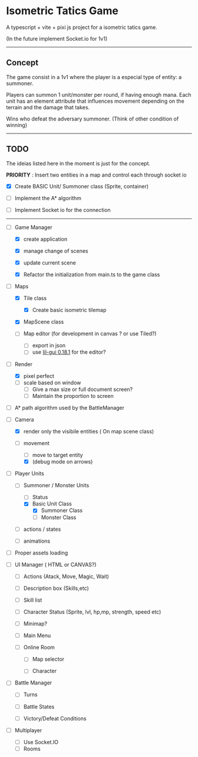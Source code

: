 # Isometric Tatics Game

A typescript + vite + pixi js project for a isometric tatics game.

(In the future implement Socket.io for 1v1)

---

## Concept

The game consist in a 1v1 where the player is a especial type of entity:  a summoner. 

Players can summon 1 unit/monster per round, if having enough mana. Each unit has an element attribute that influences movement depending on the terrain and the damage that takes.

Wins who defeat the adversary summoner. (Think of other condition of winning)

---

## TODO

The ideias listed here in the moment is just for the concept.

**PRIORITY** : Insert two entities in a map and control each through socket io 

- [x] Create BASIC Unit/ Summoner class (Sprite, container)

- [ ] Implement the A* algorithm

- [ ] Implement Socket io for the connection

---

- [ ] Game Manager
  
  - [x] create application
  
  - [x] manage change of scenes
  
  - [x] update current scene
  
  - [x] Refactor the initialization from main.ts to the game class

- [ ] Maps
  
  - [x] Tile class
    
    - [x] Create basic isometric tilemap
  
  - [x] MapScene class
  
  - [ ] Map editor (for development in canvas ? or use Tiled?)
    
    - [ ] export in json
    - [ ] use [lil-gui 0.18.1](https://lil-gui.georgealways.com/#Guide#Adding-Controllers) for the editor?

- [ ] Render
  
  - [x] pixel perfect 
  - [ ] scale based on window
    - [ ] Give a max size or full document screen?
    - [ ] Maintain the proportion to screen

- [ ] A* path algorithm used by the BattleManager

- [ ] Camera
  
  - [x] render only the visibile entities ( On map scene class)
  
  - [ ] movement
    
    - [ ] move to target entity
    - [x] (debug mode on arrows)

- [ ] Player Units
  
  - [ ] Summoner / Monster Units
    
    - [ ] Status
    - [x] Basic Unit Class
      - [x] Summoner Class
      - [ ] Monster Class
  
  - [ ] actions / states
  
  - [ ] animations

- [ ] Proper assets loading

- [ ] UI Manager ( HTML or CANVAS?)
  
  - [ ] Actions (Atack, Move, Magic, Wait)
  
  - [ ] Description box (Skills,etc)
  
  - [ ] Skill list
  
  - [ ] Character Status (Sprite, lvl, hp,mp, strength, speed etc)
  
  - [ ] Minimap?
  
  - [ ] Main Menu
  
  - [ ] Online Room
    
    - [ ] Map selector
    
    - [ ] Character

- [ ] Battle Manager
  
  - [ ] Turns
  
  - [ ] Battle States
  
  - [ ] Victory/Defeat Conditions

- [ ] Multiplayer
  
  - [ ] Use Socket.IO
  - [ ] Rooms
